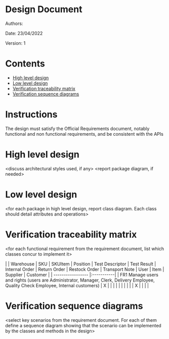 # Design Document 


Authors: 

Date: 23/04/2022

Version: 1


# Contents

- [High level design](#package-diagram)
- [Low level design](#class-diagram)
- [Verification traceability matrix](#verification-traceability-matrix)
- [Verification sequence diagrams](#verification-sequence-diagrams)

# Instructions

The design must satisfy the Official Requirements document, notably functional and non functional requirements, and be consistent with the APIs

# High level design 

<discuss architectural styles used, if any>
<report package diagram, if needed>






# Low level design

<for each package in high level design, report class diagram. Each class should detail attributes and operations>









# Verification traceability matrix

\<for each functional requirement from the requirement document, list which classes concur to implement it>

| | Warehouse | SKU | SKUItem | Position | Test Descriptor | Test Result | Internal Order | Return Order | Restock Order | Transport Note | User | Item | Supplier | Customer |
| ----------------- |:-----------|
| FR1 Manage users and rights (users are Administrator, Manager, Clerk, Delivery Employee, Quality Check Employee, Internal customers) | X |   |   |   |   |   |   |   |   |   | X |   |   |   |







# Verification sequence diagrams 
\<select key scenarios from the requirement document. For each of them define a sequence diagram showing that the scenario can be implemented by the classes and methods in the design>

